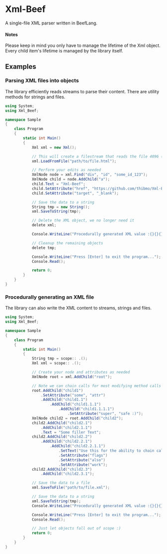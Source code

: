 # Xml-Beef
A single-file XML parser written in BeefLang.

#### Notes
Please keep in mind you only have to manage the lifetime of the Xml object.  
Every child item's lifetime is managed by the library itself.

## Examples

### Parsing XML files into objects
The library efficiently reads streams to parse their content. There are utility methods for strings and files.

```csharp
using System;
using Xml_Beef;

namespace Sample
{
    class Program
    {
        static int Main()
        {
            Xml xml = new Xml();

            // This will create a filestream that reads the file 4096 (default) bytes at a time
            xml.LoadFromFile("path/to/file.html");

            // Perform your edits as needed
            XmlNode node = xml.Find("div", "id", "some_id_123");
            XmlNode child = node.AddChild("a");
            child.Text = "Xml-Beef";
            child.SetAttribute("href", "https://github.com/thibmo/Xml-Beef");
            child.SetAttribute("target", "_blank");

            // Save the data to a string
            String tmp = new String();
            xml.SaveToString(tmp);

            // Delete the XML object, we no longer need it
            delete xml;

            Console.WriteLine("Procedurally generated XML value :{}{}{}", Environment.NewLine, tmp, Environment.NewLine);

            // Cleanup the remaining objects
            delete tmp;

            Console.WriteLine("Press [Enter] to exit the program...");
            Console.Read();

            return 0;
        }
    }
}
```

### Procedurally generating an XML file
The library can also write the XML content to streams, strings and files.

```csharp
using System;
using Xml_Beef;

namespace Sample
{
    class Program
    {
        static int Main()
        {
            String tmp = scope:: .();
            Xml xml = scope:: .();

            // Create your node and attributes as needed
            XmlNode root = xml.AddChild("root");

            // Note we can chain calls for most modifying method calls
            root.AddChild("child1")
                .SetAttribute("some", "attr")
                .AddChild("child1.1")
                    .AddChild("child1.1.1")
                        .AddChild("child1.1.1.1")
                            .SetAttribute("super", "safe :)");
            XmlNode child2 = root.AddChild("child2");
            child2.AddChild("child2.1")
                .AddChild("child2.1.1")
                .Text = "Some filler Text";
            child2.AddChild("child2.2")
                .AddChild("child2.2.1")
                    .AddChild("child2.2.1.1")
                        .SetText("Use this for the ability to chain calls")
                        .SetAttribute("flags")
                        .SetAttribute("also")
                        .SetAttribute("work");
            child2.AddChild("child2.3")
                .AddChild("child2.3.1");

            // Save the data to a file
            xml.SaveToFile("path/to/file.xml");

            // Save the data to a string
            xml.SaveToString(tmp);
            Console.WriteLine("Procedurally generated XML value :{}{}{}", Environment.NewLine, tmp, Environment.NewLine);

            Console.WriteLine("Press [Enter] to exit the program...");
            Console.Read();

            // Just let objects fall out of scope :)
            return 0;
        }
    }
}
```
